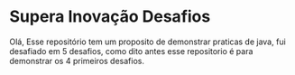 ﻿# Supera Inovação Desafios


Olá,
Esse repositório tem um proposito de demonstrar praticas de java, fui desafiado em 5 desafios, como dito antes esse repositorio é para demonstrar os 4 primeiros desafios.
